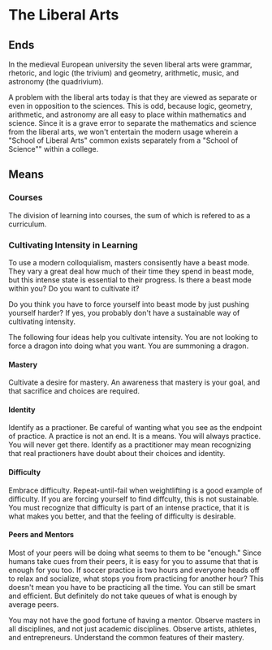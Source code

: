# The Liberal Arts

## Ends

In the medieval European university the seven liberal arts were grammar, rhetoric, and logic (the trivium) and geometry, arithmetic, music, and astronomy (the quadrivium).

A problem with the liberal arts today is that they are viewed as separate or even in opposition to the sciences. This is odd, because logic,
geometry, arithmetic, and astronomy are all easy to place within mathematics and science. Since it is a grave error to separate the mathematics
and science from the liberal arts, we won't entertain the modern usage wherein a "School of Liberal Arts" common exists separately from a "School of Science"" within a college.

## Means

### Courses

The division of learning into courses, the sum of which is refered to as a curriculum.

### Cultivating Intensity in Learning

To use a modern colloquialism, masters consisently have a beast mode. They vary a great deal how much of their time they spend
in beast mode, but this intense state is essential to their progress. Is there a beast mode within you? Do you want to cultivate it?

Do you think you have to force yourself into beast mode by just pushing yourself harder? If yes, you probably don't have a sustainable
way of cultivating intensity.

The following four ideas help you cultivate intensity. You are not looking to force a dragon into doing what you want. You are summoning
a dragon.

#### Mastery

Cultivate a desire for mastery. An awareness that mastery is your goal, and that sacrifice and choices are required.

#### Identity

Identify as a practioner. Be careful of wanting what you see as the endpoint of practice. A practice is not an end. It is a means. You will
always practice. You will never get there. Identify as a practitioner may mean recognizing that real practioners have doubt about
their choices and identity.

#### Difficulty

Embrace difficulty. Repeat-until-fail when weightlifting is a good example of difficulty. If you are forcing yourself
to find diffculty, this is not sustainable. You must recognize that difficulty is part of an intense practice, that it is what
makes you better, and that the feeling of difficulty is desirable.

#### Peers and Mentors

Most of your peers will be doing what seems to them to be "enough." Since humans take cues from their peers,
it is easy for you to assume that that is enough for you too. If soccer practice is two hours and everyone heads off to 
relax and socialize, what stops you from practicing for another hour? This doesn't mean you have to be practicing all the time.
You can still be smart and efficient. But definitely do not take queues of what is enough by average peers.

You may not have the good fortune of having a mentor. Observe masters in all disciplines, and not just academic disciplines. Observe artists,
athletes, and entrepreneurs. Understand the common features of their mastery.
